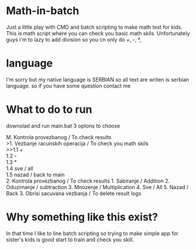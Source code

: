 # Math-in-batch
  Just a little play with CMD and batch scripting to make math test for kids.
  This is math script where you can check you basic math skils. 
  Unfortunately guys i'm to lazy to add division so you cn only do +, -, *,

# language
  I'm sorry but my native language is SERBIAN so all text are writen is serbian
  language. so if you have some question contact me

# What to do to run
  downolad and run main.bat
  3 optons to choose
  
  M. Kontrola provezbanog / To check results  
    >1. Vezbanje racunskih operacija / To check you math skils  
      >>1.1 +   
      1.2 -  
      1.3 *  
      1.4 sve / all  
      1.5 nazad / back to main  
    2. Kontrola provezbanog / To check results
      1. Sabiranje / Addition
      2. Oduzimanje / subtraction
      3. Mnozenje / Multiplication
      4. Sve / All
      5. Nazad / Back
    3. Obrisi sacuvana vezbanja / To delete result logs 
    
# Why something like this exist?
  In that time I like to line batch scripting so 
  trying to make simple app for sister's kids is 
  good start to train and check you skill.
